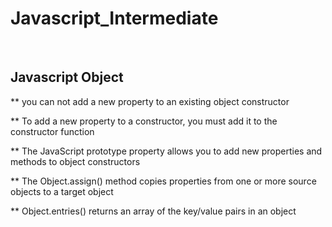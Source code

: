 # Javascript_Intermediate
<br><h2>Javascript Object</h2>
<p>**  you can not add a new property to an existing object constructor</p>
<p>** To add a new property to a constructor, you must add it to the constructor function</p>
<p>** The JavaScript prototype property allows you to add new properties and methods to object constructors</p>
<p>** The Object.assign() method copies properties from one or more source objects to a target object</p>
<p>** Object.entries() returns an array of the key/value pairs in an object</p>
